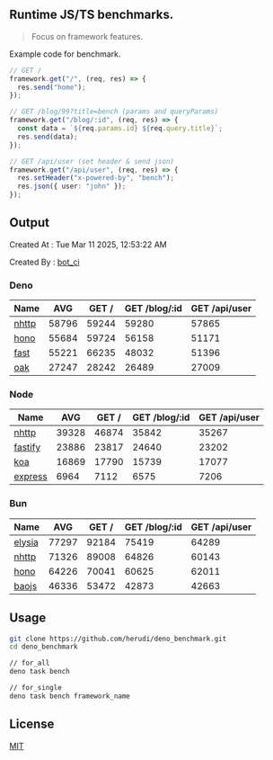 ## Runtime JS/TS benchmarks.

> Focus on framework features.

Example code for benchmark.
```ts
// GET /
framework.get("/", (req, res) => {
  res.send("home");
});

// GET /blog/99?title=bench (params and queryParams)
framework.get("/blog/:id", (req, res) => {
  const data = `${req.params.id} ${req.query.title}`;
  res.send(data);
});

// GET /api/user (set header & send json)
framework.get("/api/user", (req, res) => {
  res.setHeader("x-powered-by", "bench");
  res.json({ user: "john" });
});
```

## Output
Created At : Tue Mar 11 2025, 12:53:22 AM

Created By : [bot_ci](https://github.com/herudi/deno_benchmarks/commits?author=github-actions%5Bbot%5D)


### Deno
|Name|AVG|GET /|GET /blog/:id|GET /api/user|
|----|----|----|----|----|
|[nhttp](https://github.com/nhttp/nhttp)|58796|59244|59280|57865|
|[hono](https://github.com/honojs/hono)|55684|59724|56158|51171|
|[fast](https://github.com/danteissaias/fast)|55221|66235|48032|51396|
|[oak](https://github.com/oakserver/oak)|27247|28242|26489|27009|
  


### Node
|Name|AVG|GET /|GET /blog/:id|GET /api/user|
|----|----|----|----|----|
|[nhttp](https://github.com/nhttp/nhttp)|39328|46874|35842|35267|
|[fastify](https://github.com/fastify/fastify)|23886|23817|24640|23202|
|[koa](https://github.com/koajs/koa)|16869|17790|15739|17077|
|[express](https://github.com/expressjs/express)|6964|7112|6575|7206|
  


### Bun
|Name|AVG|GET /|GET /blog/:id|GET /api/user|
|----|----|----|----|----|
|[elysia](https://github.com/elysiajs/elysia)|77297|92184|75419|64289|
|[nhttp](https://github.com/nhttp/nhttp)|71326|89008|64826|60143|
|[hono](https://github.com/honojs/hono)|64226|70041|60625|62011|
|[baojs](https://github.com/mattreid1/baojs)|46336|53472|42873|42663|
  



## Usage

```bash
git clone https://github.com/herudi/deno_benchmark.git
cd deno_benchmark

// for_all
deno task bench

// for_single
deno task bench framework_name
```

## License

[MIT](LICENSE)

